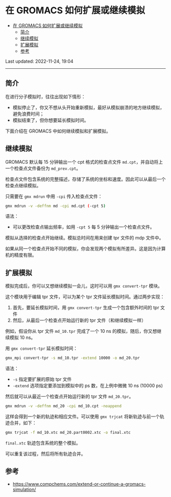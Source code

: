 # 在 GROMACS 如何扩展或继续模拟

- [在 GROMACS 如何扩展或继续模拟](#在-gromacs-如何扩展或继续模拟)
  - [简介](#简介)
  - [继续模拟](#继续模拟)
  - [扩展模拟](#扩展模拟)
  - [参考](#参考)

Last updated: 2022-11-24, 19:04
****

## 简介

在进行分子模拟时，往往出现如下情形：

- 模拟停止了，你又不想从头开始重新模拟，最好从模拟崩溃的地方继续模拟，避免浪费时间；
- 模拟结束了，但你想要延长模拟时间。

下面介绍在 GROMACS 中如何继续模拟和扩展模拟。

## 继续模拟

GROMACS 默认每 15 分钟输出一个 cpt 格式的检查点文件 `md.cpt`，并自动将上一个检查点文件备份为 `md_prev.cpt`。

检查点文件包含系统的完整描述，存储了系统的坐标和速度。因此可以从最后一个检查点继续模拟。

只需要在 `gmx mdrun` 中用 `-cpi` 传入检查点文件：

```bash
gmx mdrun -v -deffnm md -cpi md.cpt (-cpt 5)
```

语法：

- 可以更改检查点输出频率，如用 `-cpt 5` 每 5 分钟输出一个检查点文件。

模拟从选择的检查点开始继续。模拟总时间在用来创建 tpr 文件的 mdp 文件中。

如果从同一个检查点开始不同的模拟，你会发现两个模拟有所差异。这是因为计算机的精度有限。

## 扩展模拟

模拟完成后，你可以又想继续模拟一会儿，这时可以用 `gmx convert-tpr` 模块。

这个模块用于编辑 tpr 文件，可以为某个 tpr 文件延长模拟时间。通过两步实现：

1. 首先，要延长模拟时间，用 `gmx convert-tpr` 生成一个包含额外时间的 tpr 文件
2. 然后，从最后一个检查点开始运行新的 tpr 文件（和继续模拟一样）

例如，假设你从 tpr 文件 `md_10.tpr` 完成了一个 10 ns 的模拟，随后，你又想继续模拟 10 ns。

用 `gmx convert-tpr` 延长模拟时间：

```bash
gmx_mpi convert-tpr -s md_10.tpr -extend 10000 -o md_20.tpr
```

语法：

- `-s` 指定要扩展的原始 tpr 文件
- `-extend` 选项指定要添加到模拟中的 ps 数，在上例中微微 10 ns (10000 ps)

然后就可以从最近一个检查点开始运行新的 tpr 文件 `md_20.tpr`。

```bash
gmx mdrun -v -deffnm md_20 -cpi md_10.cpt -noappend
```

这样会得到一个新的轨迹和相应文件。可以使用 `gmx trjcat` 将新轨迹与前一个轨迹合并，如下：

```bash
gmx trjcat -f md_10.xtc md_20.part0002.xtc -o final.xtc
```

`final.xtc` 轨迹包含系统的整个模拟。

可以重复该过程，然后将所有轨迹合并。

## 参考

- https://www.compchems.com/extend-or-continue-a-gromacs-simulation/
